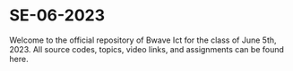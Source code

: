 # SE-06-2023
Welcome to the official repository of Bwave Ict for the class of June 5th, 2023. All source codes, topics, video links, and assignments can be found here.
